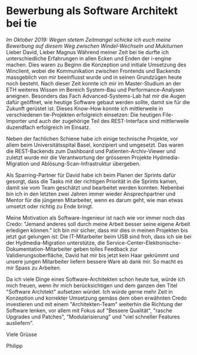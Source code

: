 Bewerbung als Software Architekt bei tie
========================================

*Im Oktober 2019: Wegen stetem Zeitmangel schicke ich euch meine Bewerbung auf diesem Weg zwischen Windel-Wechseln und Mukiturnen*
Lieber David, Lieber Magnus
Während meiner Zeit bei tie durfte ich unterschiedliche Erfahrungen in allen Ecken und Enden der i-engine machen. Dies waren zu Beginn die Konzeption und initiale Umsetzung des Winclient, wobei die Kommunikation zwischen Frontends und Backends massgeblich von mir beeinflusst wurde und in seinen Grundzügen heute noch besteht. Nach dieser Zeit konnte ich mir im Master-Studium an der ETH weiteres Wissen im Bereich System-Bau und Performance-Analysen aneignen. Besonders das Fach Advanced-Systems-Lab hat mir die Augen dafür geöffnet, wie heutige Software gebaut werden sollte, damit sie für die Zukunft gerüstet ist. Dieses Know-How konnte ich mittlerweile in verschiedenen tie-Projekten erfolgreich einsetzen: Die heutigen File-Importer und auch der zugehörige Teil des REST-Interface sind mittlerweile duzendfach erfolgreich im Einsatz.

Neben der fachlichen Schiene habe ich einige technische Projekte, vor allem beim Universitätsspital Basel, konzipiert und umgesetzt. Das waren die REST-Backends zum Dashboard und Patienten-Archiv-Viewer und zuletzt wurde mir die Verantwortung der grösseren Projekte Hydmedia-Migration und Ablösung-Scan-Infrastruktur übergeben. 

Als Sparring-Partner für David habe ich beim Planen der Sprints dafür gesorgt, dass die Tasks mit der richtigen Priorität in die Sprints kamen, damit sie vom Team geschätzt und bearbeitet werden konnten. Nebenbei bin ich in den letzten zwei Jahren immer wieder Ansprechpartner und Mentor für die jüngeren Mitarbeiter, wenn es darum geht, wie man etwas umsetzt oder richtig zu Ende bringt.

Meine Motivation als Software-Ingenieur ist nach wie vor immer noch das Credo: "Jemand anderes soll durch meine Arbeit besser seine eigene Arbeit erledigen können." Ich bin mir sicher, dass mir dies in meinen Projekten bis jetzt gut gelungen ist: Die IT-Mitarbeiter beim USB sind froh, dass ich sie bei der Hydmedia-Migration unterstütze, die Service-Center-Elektronische-Dokumentation-Mitarbeiter geben tolles Feedback zur Validierungsoberfläche, David hat mir bis jetzt kein Haar gekrümmt und unsere jungen Mitarbeiter liefern bessere Ware ab dank mir. So macht es mir Spass zu Arbeiten.

Da ich viele Dinge eines Software-Architekten schon heute tue, würde ich mich freuen, wenn ihr mich berücksichtigen und dem ganzen den Titel "Software Architekt" aufsetzen würdet. Ich würde gerne mehr Zeit in Konzeption und korrekter Umsetzung gemäss dem oben erwähnten Credo investieren und mit einem "Architekten-Team" weiterhin die Richtung der Software lenken, vor allem mit Fokus auf "Bessere Qualität", "rasche Upgrades und Patches", "Modularisierung" und "viel schneller Features ausliefern".

Viele Grüsse

Philipp
